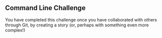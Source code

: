 ## Command Line Challenge

You have completed this challenge once you have collaborated with others through Git, by creating a story (or, perhaps with something even more complex!)
